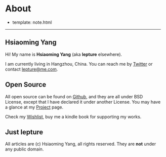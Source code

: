 # About

- template: note.html

---------

## Hsiaoming Yang

Hi! My name is **Hsiaoming Yang** (aka **lepture** elsewhere).

I am currently living in Hangzhou, China. You can reach me by
[Twitter](https://twitter.com/lepture) or contact <lepture@me.com>.


## Open Source

All open source can be found on [Github](https://github.com/lepture),
and they are all under BSD License,
except that I have declared it under another License.
You may have a glance at my [Project](http://project.lepture.com) page.

Check my [Wishlist](https://www.amazon.com/registry/wishlist/373NY7OIMSWGJ),
buy me a kindle book for supporting my works.


## Just lepture

All articles are (c) Hsiaoming Yang, all rights reserved. They are **not**
under any public domain.
